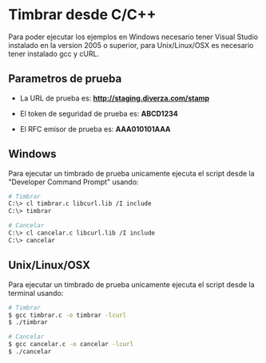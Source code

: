 # Timbrar desde C/C++

Para poder ejecutar los ejemplos en Windows necesario tener Visual Studio instalado en la version 2005 o superior, para Unix/Linux/OSX es necesario tener instalado gcc y cURL.

## Parametros de prueba

- La URL de prueba es: **http://staging.diverza.com/stamp**

- El token de seguridad de prueba es: **ABCD1234**

- El RFC emisor de prueba es: **AAA010101AAA**

## Windows
Para ejecutar un timbrado de prueba unicamente ejecuta el script desde la "Developer Command Prompt" usando:

```sh
# Timbrar
C:\> cl timbrar.c libcurl.lib /I include
C:\> timbrar

# Cancelar
C:\> cl cancelar.c libcurl.lib /I include
C:\> cancelar
```

## Unix/Linux/OSX
Para ejecutar un timbrado de prueba unicamente ejecuta el script desde la terminal usando:

```sh
# Timbrar
$ gcc timbrar.c -o timbrar -lcurl
$ ./timbrar

# Cancelar
$ gcc cancelar.c -o cancelar -lcurl
$ ./cancelar
```
